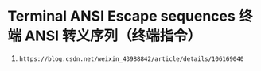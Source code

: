 # Terminal ANSI Escape sequences 终端 ANSI 转义序列（终端指令）

1. `https://blog.csdn.net/weixin_43988842/article/details/106169040`
